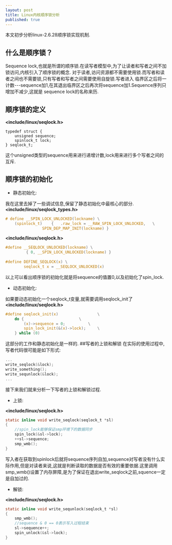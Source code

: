 ```yaml
---
layout: post
title: Linux内核顺序锁分析
published: true
---
```


本文初步分析linux-2.6.28顺序锁实现机制.
## 什么是顺序锁？
Sequence lock,也就是所谓的顺序锁.在读写者模型中,为了让读者和写者之间不加锁访问,内核引入了顺序锁的概念.
对于读者,访问资源都不需要使用锁.而写者和读者之间也不需要锁,只有写者和写者之间需要使用自旋锁.写者进入
临界区之后将一计数---sequence加1,在其退出临界区之后再次将sequence加1.Sequence序列只增加不减少,这就是
sequence lock的名称来历.
## 顺序锁的定义
**\<include/linux/seqlock.h>**

    typedef struct {
        unsigned sequence;
        spinlock_t lock;
    } seqlock_t;
这个unsigned类型的sequence用来进行递增计数,lock用来进行多个写者之间的互斥.
## 顺序锁的初始化
- 静态初始化:

我在这里去掉了一些调试信息,保留了静态初始化中最核心的部分.
**\<include/linux/seqlock_types.h>**

```c    
# define __SPIN_LOCK_UNLOCKED(lockname) \
	(spinlock_t)	{	.raw_lock = __RAW_SPIN_LOCK_UNLOCKED,	\
				SPIN_DEP_MAP_INIT(lockname) }
```

**\<include/linux/seqlock.h>**

```c    
#define __SEQLOCK_UNLOCKED(lockname) \
		 { 0, __SPIN_LOCK_UNLOCKED(lockname) }
         
#define DEFINE_SEQLOCK(x) \
		seqlock_t x = __SEQLOCK_UNLOCKED(x)
```
以上可以看出顺序锁的初始化就是将sequence的值置0,以及初始化了spin_lock.

- 动态初始化:

如果要动态初始化一个seqlock\_t变量,就需要调用seqlock_init了
**\<include/linux/seqlock.h>**

```c
#define seqlock_init(x)					\
	do {						\
		(x)->sequence = 0;			\
		spin_lock_init(&(x)->lock);		\
	} while (0)
```
这部分的工作和静态初始化是一样的.
##写者的上锁和解锁
在实际的使用过程中,写者代码很可能是如下形式:

```c
...
write_seqlock(&lock);
write_something();
write_sequnlock(&lock);
...
```
接下来我们就来分析一下写者的上锁和解锁过程.

- 上锁:

**\<include/linux/seqlock.h>**

```c
static inline void write_seqlock(seqlock_t *sl)
{
	//spin_lock能够保证smp环境下的数据同步
	spin_lock(&sl->lock);
	++sl->sequence;
	smp_wmb();
}
```
写入者在获取到spinlock后就将sequence序列自加,sequence对写者没有什么实际作用,但是对读者来说,这就是判断读取的数据是否有效的重要依据.这里调用smp\_wmb()设置了内存屏障,是为了保证在退出write_seqlock之前,squence一定是自加过的.

- 解锁:

**\<include/linux/seqlock.h>**

```c
static inline void write_sequnlock(seqlock_t *sl)
{
	smp_wmb();
	//sequence & 0 == 0表示写入过程结束
	sl->sequence++;
	spin_unlock(&sl->lock);
}
```